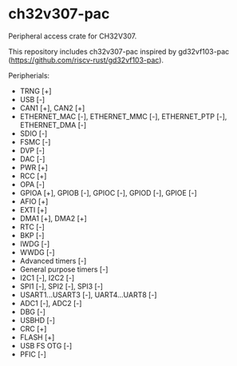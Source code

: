 # ch32v307-pac
Peripheral access crate for CH32V307.

This repository includes ch32v307-pac inspired by gd32vf103-pac (https://github.com/riscv-rust/gd32vf103-pac).

Peripherials:
* TRNG [+]
* USB [-]
* CAN1 [+], CAN2 [+]
* ETHERNET_MAC [-], ETHERNET_MMC [-], ETHERNET_PTP [-], ETHERNET_DMA [-]
* SDIO [-]
* FSMC [-]
* DVP [-]
* DAC [-]
* PWR [+]
* RCC [+]
* OPA [-]
* GPIOA [+], GPIOB [-], GPIOC [-], GPIOD [-], GPIOE [-]
* AFIO [+]
* EXTI [+]
* DMA1 [+], DMA2 [+]
* RTC [-]
* BKP [-]
* IWDG [-]
* WWDG [-]
* Advanced timers [-]
* General purpose timers [-]
* I2C1 [-], I2C2 [-]
* SPI1 [-], SPI2 [-], SPI3 [-]
* USART1...USART3 [-], UART4...UART8 [-]
* ADC1 [-], ADC2 [-]
* DBG [-]
* USBHD [-]
* CRC [+]
* FLASH [+]
* USB FS OTG [-]
* PFIC [-]
